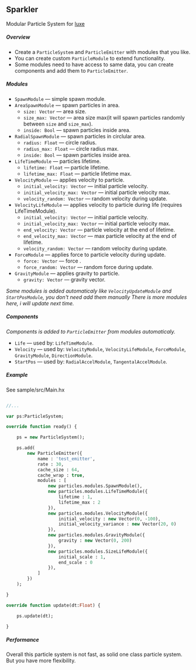 ## Sparkler  
Modular Particle System for [luxe](https://github.com/underscorediscovery/luxe)  

##### Overview  
* Create a `ParticleSystem` and `ParticleEmitter` with modules that you like.
* You can create custom `ParticleModule` to extend functionality.
* Some modules need to have access to same data, you can create components and add them to `ParticleEmitter`.  

##### Modules
* `SpawnModule` — simple spawn module.
* `AreaSpawnModule` — spawn particles in area.
	* `size: Vector` — area size.
	* `size_max: Vector` — area size max(it will spawn particles randomly between `size` and `size_max`).
	* `inside: Bool` — spawn particles inside area.
* `RadialSpawnModule` — spawn particles in circlular area.
	* `radius: Float` — circle radius.
	* `radius_max: Float` — circle radius max.
	* `inside: Bool` — spawn particles inside area.
* `LifeTimeModule` — particles lifetime.
	* `lifetime: Float` — particle lifetime.
	* `lifetime_max: Float` — particle lifetime max.
* `VelocityModule` — applies velocity to particle.
	* `initial_velocity: Vector` — initial particle velocity.
	* `initial_velocity_max: Vector` — initial particle velocity max.
	* `velocity_random: Vector` — random velocity during update.
* `VelocityLifeModule` — applies velocity to particle during life (requires LifeTimeModule).
	* `initial_velocity: Vector` — initial particle velocity.
	* `initial_velocity_max: Vector` — initial particle velocity max.
	* `end_velocity: Vector` — particle velocity at the end of lifetime.
	* `end_velocity_max: Vector` — max particle velocity at the end of lifetime.
	* `velocity_random: Vector` — random velocity during update.
* `ForceModule` — applies force to particle velocity during update.
	* `force: Vector` — force .
	* `force_random: Vector` — random force during update.
* `GravityModule` — applies gravity to particle.
	* `gravity: Vector` — gravity vector.

*Some modules is added automaticaly like `VelocityUpdateModule` and `StartPosModule`, you don't need add them manually*
*There is more modules here, i will update next time.*


##### Components
*Components is added to `ParticleEmitter` from modules automaticaly.*
* `Life` — used by: `LifeTimeModule`.
* `Velocity` — used by: `VelocityModule`, `VelocityLifeModule`, `ForceModule`, `GravityModule`, `DirectionModule`.
* `StartPos` — used by: `RadialAccelModule`, `TangentalAccelModule`.

##### Example  
See sample/src/Main.hx

```haxe

//...

var ps:ParticleSystem;

override function ready() {

	ps = new ParticleSystem();

	ps.add( 
		new ParticleEmitter({
			name : 'test_emitter', 
			rate : 30,
			cache_size : 64,
			cache_wrap : true,
			modules : [
				new particles.modules.SpawnModule(),
				new particles.modules.LifeTimeModule({
					lifetime : 1,
					lifetime_max : 2
				}),
				new particles.modules.VelocityModule({
					initial_velocity : new Vector(0, -100),
					initial_velocity_variance : new Vector(20, 0)
				}),
				new particles.modules.GravityModule({
					gravity : new Vector(0, 200)
				}),
				new particles.modules.SizeLifeModule({
					initial_scale : 1,
					end_scale : 0
				}),
			]
		})
	);

}

override function update(dt:Float) {

	ps.update(dt);

}


```

##### Performance  
Overall this particle system is not fast, as solid one class particle system.  
But you have more flexibility.

